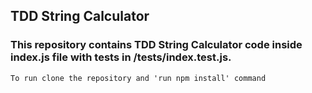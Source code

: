 ## TDD String Calculator
### This repository contains TDD String Calculator code inside index.js file with tests in /__tests__/index.test.js.
`To run clone the repository and 'run npm install' command`
